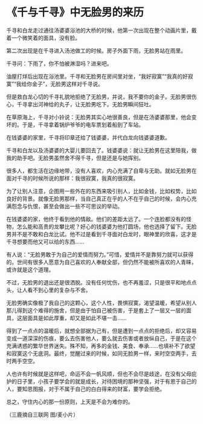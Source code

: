# 《千与千寻》中无脸男的来历

千寻和白龙走过通往汤婆婆浴池的大桥的时候，他第一次出现在整个动画片里，戴着一个微笑着的面具，没有脸。 

第二次出现是在千寻进入汤池做工的时候。房子外面下雨，无脸男站在雨里。 

千寻问：下雨了，你不怕被淋湿吗？进来吧。 

油屋打烊后出现在浴池里。千寻和无脸男在房间里对坐，“我好寂寞”“我真的好寂寞”“我给你金子”，无脸男这样对千寻说。 

但是救白龙心切的千寻礼貌地拒绝了无脸男，并说，我不要你的金子。无脸男很伤心，千寻拿出河神给的丸子，让无脸男吃下。无脸男瞬间狂吐。 

在草原海上，千寻对小铃说：无脸男其实心地很善良，但是在汤婆婆那里，他会变坏的。于是，千寻拿着锅炉爷爷的电车票划着船到了车站。 

在钱婆婆的家里，千寻将印章还给了钱婆婆，并代白龙向钱婆婆道歉。 

千寻和白龙以及汤婆婆的大婴儿要回去了。钱婆婆说：就让无脸男在这里陪我，做我的助手吧。无脸男虽然舍不得千寻，但是还是与她挥别。 

很多人，都生活在边缘地带，没有人喜欢，内心充满了自卑与无助。就如无脸男在面对千寻的时候所说的那样：我很寂寞，我真的很寂寞。 

为了让别人注意，企图用一些外在的东西来吸引别人，比如金钱，比如权势，比如良好的背景。就像无脸男那样，当自己真正在乎的人不在乎自己的时候，会内心充满怨念与仇恨，甚至会做出一些不可思议的举动。 

在钱婆婆的家，他终于看到他的情敌。他们的差距太远了。一个连脸都没有的怪物，怎么能和高贵的龙攀比呢？好心的钱婆婆为他打圆场，他也选择了留下。无脸男并不是不敢和白龙比试。他不过是看到千寻面对白龙时，眼神里的欣喜，这才是千寻想要而他又可以给的东西…… 

有人说：“无脸男敢于为自己的爱情而努力。”可惜，爱情并不是靠努力就可以获得的。世间有很多人愿意为自己喜欢的人奉献全部，但仍然不能被所喜欢的人青睐，或许就是这个道理。 

不过，无脸男的退出还是很洒脱。没有任何忧伤，也不再羞涩，只是很平和地点点头，让人看不到心里的复杂与不舍。 

无脸男确实像极了我自己的这颗心，这个人性，畏惧寂寞，渴望温暖，希望从别人那儿得到这个难得的施舍，但是由于怕自己被伤害，于是套上了一层又一层的面具，这层面具是如此厚重，却又是如此不堪一击…… 

得到了一点点的温暖后，就想全部据为己有，但是遭到一点点的拒绝后，却又容易变成一道深深的伤痕，要么去伤害他人，要么就去伤害或者放纵自己，于是在这个充满诱惑的繁华世界迷失。殊不知，再多的金钱、美食、奉承……也填补不了欲望和寂寞这个无底洞。最终，觉醒过来的时候，如同无脸男一样，来时空空两手，去时两手空空。 

人也许有时候就是这样吧，命运不会一帆风顺，但也不会尽是歧途，在没有父母庇护的日子里，小孩子要学会的就是成长，对待困境的那种坚强，对于有恩于自己的人，要知恩图报，对于不属于自己的白白得来的财富，要学会拒绝。 

总之，守住内心的那一份原则，上天是不会为难你的。 

（三鹿摘自三联网 图/麦小片）